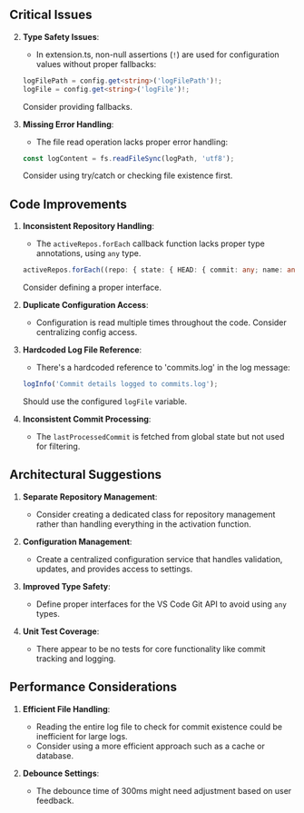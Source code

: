 ## Critical Issues

2. **Type Safety Issues**:
   - In extension.ts, non-null assertions (`!`) are used for configuration values without proper fallbacks:
   ```typescript
   logFilePath = config.get<string>('logFilePath')!;
   logFile = config.get<string>('logFile')!;
   ```
   Consider providing fallbacks.

3. **Missing Error Handling**:
   - The file read operation lacks proper error handling:
   ```typescript
   const logContent = fs.readFileSync(logPath, 'utf8');
   ```
   Consider using try/catch or checking file existence first.

## Code Improvements

1. **Inconsistent Repository Handling**:
   - The `activeRepos.forEach` callback function lacks proper type annotations, using `any` type.
   ```typescript
   activeRepos.forEach((repo: { state: { HEAD: { commit: any; name: any; }; onDidChange: (arg0: () => void) => void; }; rootUri: { fsPath: any; }; }) => {
   ```
   Consider defining a proper interface.

2. **Duplicate Configuration Access**:
   - Configuration is read multiple times throughout the code. Consider centralizing config access.

3. **Hardcoded Log File Reference**:
   - There's a hardcoded reference to 'commits.log' in the log message:
   ```typescript
   logInfo('Commit details logged to commits.log');
   ```
   Should use the configured `logFile` variable.

4. **Inconsistent Commit Processing**:
   - The `lastProcessedCommit` is fetched from global state but not used for filtering.

## Architectural Suggestions

1. **Separate Repository Management**:
   - Consider creating a dedicated class for repository management rather than handling everything in the activation function.

2. **Configuration Management**:
   - Create a centralized configuration service that handles validation, updates, and provides access to settings.

3. **Improved Type Safety**:
   - Define proper interfaces for the VS Code Git API to avoid using `any` types.

4. **Unit Test Coverage**:
   - There appear to be no tests for core functionality like commit tracking and logging.

## Performance Considerations

1. **Efficient File Handling**:
   - Reading the entire log file to check for commit existence could be inefficient for large logs.
   - Consider using a more efficient approach such as a cache or database.

2. **Debounce Settings**:
   - The debounce time of 300ms might need adjustment based on user feedback.
